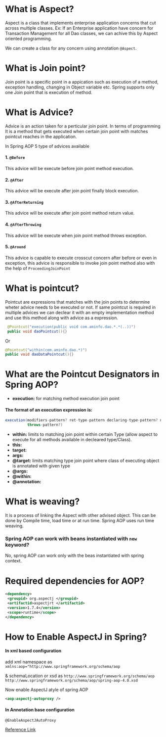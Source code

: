 # What is Aspect?
Aspect is a class that implements enterprise application concerns that cut across multiple classes.
Ex: If an Enterprise application have concern for Transaction Management for all Dao classes, we can achive this 
by Aspect oriented programming.

We can create a class for any concern using annotation `@Aspect`.

# What is Join point?
Join point is a specific point in a appication such as execution of a method, exception handling, changing in Object variable 
etc.
Spring supports only one Join point that is execution of method.

# What is Advice?
Advice is an action taken for a perticular join point. In terms of programming It is a method that gets executed when 
certain join point with matches pointcut reaches in the application.

In Spring AOP 5 type of advices available 
#### 1. `@Before` 
This advice will be execute before join point method execution.

#### 2. `@After` 
This advice will be execute after join point finally block execution.

#### 3. `@AfterReturning`
This advice will be execute after join point method return value.

#### 4. `@AfterThrowing`
This advice will be execute when join point method throws exception.

#### 5. `@Around`
This advice is capable to execute crosscut concern after before or even in exception, this advice is responsible to 
invoke join point method also with the help of `ProceedingJoinPoint`

# What is pointcut?
Pointcut are expressions that matches with the join points to determine wheter advice needs to be executed or not.
If same pointcut is required in multiple advices we can declear it with an empty implementation method and use this method 
along with advice as a expression.

```java
 @Pointcut("execution(public void com.aminfo.dao.*.*(..))")
 public void daoPointcut(){}
 ```
 Or
 ```java
 @Pointcut("within(com.aminfo.dao.*)")
 public void daoDataPointcut(){}
 ```
 # What are the Pointcut Designators in Spring AOP?
 - **execution:** for matching method execution join point 
 #### The format of an execution expression is:
```java
execution(modifiers-pattern? ret-type-pattern declaring-type-pattern? name-pattern(param-pattern)
          throws-pattern?)
 ```
 - **within:** limits to matching join point within certain Type (allow aspect to execute for all methods available in decleared type/Class).
 - **this:** 
 - **target:**
 - **args:**
 - **@target:** limits matching type join point where class of executing object is annotated with given type
 - **@args:**
 - **@within:**
 - **@annotation:**
 
# What is weaving?
It is a process of linking the Aspect with other advised object.
This can be done by Compile time, load time or at run time. 
Spring AOP uses run time weaving.

### Spring AOP can work with beans instantiated with `new` keyword?
No, spring AOP can work only with the beas instantiated with spring context.

# Required dependencies for AOP?
```xml
<dependency>
 <groupid> org.aspectj </groupid>
 <artifactid>aspectjrt </artifactid>
 <version>1.7.4</version>
 <scope>runtime</scope>
</dependency>

```

# How to Enable AspectJ in Spring?

#### In xml based configuration
add xml namespace as 
`xmlns:aop="http://www.springframework.org/schema/aop`

& schemaLocation or xsd as 
`http://www.springframework.org/schema/aop http://www.springframework.org/schema/aop/spring-aop-4.0.xsd`

Now enable AspectJ atyle of spring AOP
```xml
<aop:aspectj-autoproxy />
```

#### In Annotation base configuration

`@EnableAspectJAutoProxy`

[Reference Link](https://docs.spring.io/spring/docs/2.0.x/reference/aop.html)


 
 
